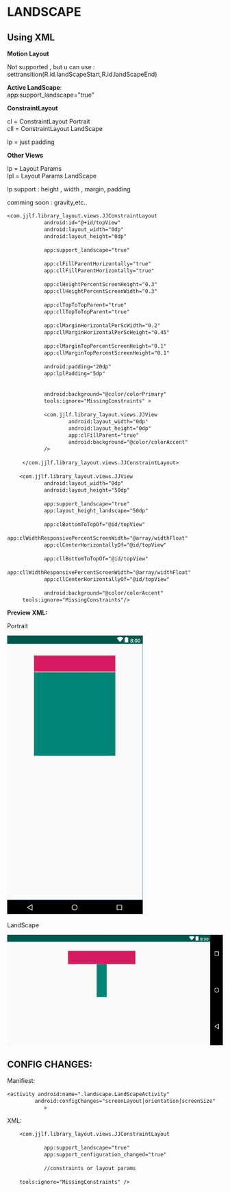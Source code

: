 
# LANDSCAPE

## Using XML


**Motion Layout**

Not supported , but u can use : settransition(R.id.landScapeStart,R.id.landScapeEnd)

**Active LandScape**:  
 app:support_landscape="true"

**ConstraintLayout**

cl = ConstraintLayout Portrait  
cll = ConstraintLayout LandScape

lp = just padding

**Other Views**

lp = Layout Params  
lpl = Layout Params LandScape

lp support : height , width , margin, padding

comming soon : gravity,etc..




    <com.jjlf.library_layout.views.JJConstraintLayout
                android:id="@+id/topView"
                android:layout_width="0dp"
                android:layout_height="0dp"

                app:support_landscape="true"

                app:clFillParentHorizontally="true"
                app:cllFillParentHorizontally="true"

                app:clHeightPercentScreenHeight="0.3"
                app:cllHeightPercentScreenWidth="0.3"

                app:clTopToTopParent="true"
                app:cllTopToTopParent="true"

                app:clMarginHorizontalPerScWidth="0.2"
                app:cllMarginHorizontalPerScHeight="0.45"

                app:clMarginTopPercentScreenHeight="0.1"
                app:cllMarginTopPercentScreenHeight="0.1"

                android:padding="20dp"
                app:lplPadding="5dp"


                android:background="@color/colorPrimary"
                tools:ignore="MissingConstraints" >
        
                <com.jjlf.library_layout.views.JJView
                        android:layout_width="0dp"
                        android:layout_height="0dp"
                        app:clFillParent="true"
                        android:background="@color/colorAccent"
                />

         </com.jjlf.library_layout.views.JJConstraintLayout>

        <com.jjlf.library_layout.views.JJView
                android:layout_width="0dp"
                android:layout_height="50dp"

                app:support_landscape="true"
                app:layout_height_landscape="50dp"

                app:clBottomToTopOf="@id/topView"
                app:clWidthResponsivePercentScreenWidth="@array/widthFloat"
                app:clCenterHorizontallyOf="@id/topView"

                app:cllBottomToTopOf="@id/topView"
                app:cllWidthResponsivePercentScreenWidth="@array/widthFloat"
                app:cllCenterHorizontallyOf="@id/topView"

                android:background="@color/colorAccent"
         tools:ignore="MissingConstraints"/>


 **Preview XML:**
  
  Portrait

 ![Preview](assets/landScape1.jpg)   

 LandScape

![Preview2](assets/landScape2.jpg)   



## **CONFIG CHANGES:**

Manifiest:

    <activity android:name=".landscape.LandScapeActivity"
             android:configChanges="screenLayout|orientation|screenSize"
                >


XML: 

        <com.jjlf.library_layout.views.JJConstraintLayout
             
                app:support_landscape="true"
                app:support_configuration_changed="true"

                //constraints or layout params

        tools:ignore="MissingConstraints" />

